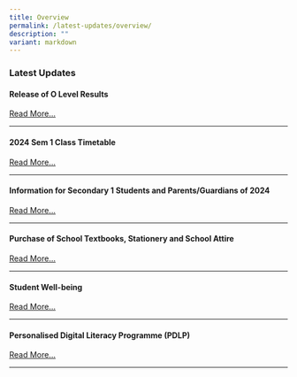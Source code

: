 ```yaml
---
title: Overview
permalink: /latest-updates/overview/
description: ""
variant: markdown
---
```

### Latest Updates

#### Release of O Level Results
[Read More...](https://staging-lite.d2tm5g4gec1mxk.amplifyapp.com/latest-updates/o-level-result/)

* * *



#### 2024 Sem 1 Class Timetable
[Read More...](https://staging.d1wp5xkpm2dbnc.amplifyapp.com/latest-updates/2024-sem1-class-timetable/)

* * *

#### Information for Secondary 1 Students and Parents/Guardians of 2024
[Read More...](https://staging.d1wp5xkpm2dbnc.amplifyapp.com/parents/sec-1-2024/overview/)

* * *

#### Purchase of School Textbooks, Stationery and School Attire
[Read More...](https://staging.d1wp5xkpm2dbnc.amplifyapp.com/parents/administrative-matters/2024-textbook-and-stationery-list/)

* * *


#### Student Well-being

[Read More...](https://staging.d1wp5xkpm2dbnc.amplifyapp.com/co-curriculum/student-well-being/overview/)

* * *

#### Personalised Digital Literacy Programme (PDLP)

[Read More...](https://staging.d1wp5xkpm2dbnc.amplifyapp.com/parents/pdlp/overview/)


* * *
